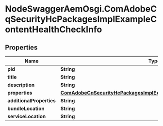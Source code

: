 # NodeSwaggerAemOsgi.ComAdobeCqSecurityHcPackagesImplExampleContentHealthCheckInfo

## Properties
Name | Type | Description | Notes
------------ | ------------- | ------------- | -------------
**pid** | **String** |  | [optional] 
**title** | **String** |  | [optional] 
**description** | **String** |  | [optional] 
**properties** | [**ComAdobeCqSecurityHcPackagesImplExampleContentHealthCheckProperties**](ComAdobeCqSecurityHcPackagesImplExampleContentHealthCheckProperties.md) |  | [optional] 
**additionalProperties** | **String** |  | [optional] 
**bundleLocation** | **String** |  | [optional] 
**serviceLocation** | **String** |  | [optional] 


